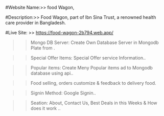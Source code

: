 #Website Name:>> food Wagon, 

#Description:>> Food Wagon, part of Ibn Sina Trust, a renowned health care provider in Bangladesh.

#Live Site: >> https://food-wagon-2b794.web.app/

>>
>> Mongo DB Server: Create Own Database Server in Mongodb Plate from .

>> Special Offer Items: Special Offer service Information..

>> Popular items: Create Meny Popular items ad to Mongodb database using api..

>> Food selling, orders customize & feedback to delivery food.

>> Signin Method: Google Signin..

>> Seation: About, Contact Us,  Best Deals in this Weeks & How does it work .. 


 



 
